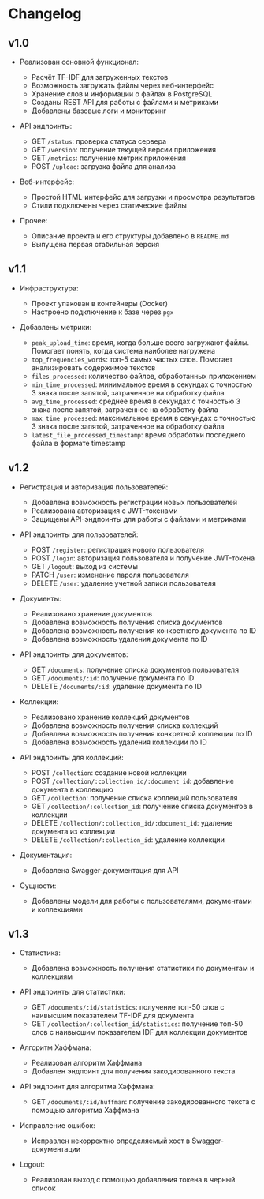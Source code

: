 # Changelog

## v1.0

* Реализован основной функционал:

    * Расчёт TF-IDF для загруженных текстов
    * Возможность загружать файлы через веб-интерфейс
    * Хранение слов и информации о файлах в PostgreSQL
    * Созданы REST API для работы с файлами и метриками
    * Добавлены базовые логи и мониторинг

* API эндпоинты:
  * GET `/status`: проверка статуса сервера
  * GET `/version`: получение текущей версии приложения
  * GET `/metrics`: получение метрик приложения
  * POST `/upload`: загрузка файла для анализа

* Веб-интерфейс:

    * Простой HTML-интерфейс для загрузки и просмотра результатов
    * Стили подключены через статические файлы

* Прочее:

    * Описание проекта и его структуры добавлено в `README.md`
    * Выпущена первая стабильная версия

## v1.1

* Инфраструктура:

    * Проект упакован в контейнеры (Docker)
    * Настроено подключение к базе через `pgx`

* Добавлены метрики:

    * `peak_upload_time`: время, когда больше всего загружают файлы. Помогает понять, когда система наиболее нагружена
    * `top_frequencies_words`: топ-5 самых частых слов. Помогает анализировать содержимое текстов
    * `files_processed`: количество файлов, обработанных приложением
    * `min_time_processed`: минимальное время в секундах с точностью 3 знака после запятой, затраченное на обработку файла
    * `avg_time_processed`: среднее время в секундах с точностью 3 знака после запятой, затраченное на обработку файла
    * `max_time_processed`: максимальное время в секундах с точностью 3 знака после запятой, затраченное на обработку файла
    * `latest_file_processed_timestamp`: время обработки последнего файла в формате timestamp

## v1.2

* Регистрация и авторизация пользователей:

    * Добавлена возможность регистрации новых пользователей
    * Реализована авторизация с JWT-токенами
    * Защищены API-эндпоинты для работы с файлами и метриками
  
* API эндпоинты для пользователей:
  * POST `/register`: регистрация нового пользователя
  * POST `/login`: авторизация пользователя и получение JWT-токена
  * GET `/logout`: выход из системы
  * PATCH `/user`: изменение пароля пользователя
  * DELETE `/user`: удаление учетной записи пользователя

* Документы:

   * Реализовано хранение документов
   * Добавлена возможность получения списка документов
   * Добавлена возможность получения конкретного документа по ID
   * Добавлена возможность удаления документа по ID

* API эндпоинты для документов:
  * GET `/documents`: получение списка документов пользователя
  * GET `/documents/:id`: получение документа по ID
  * DELETE `/documents/:id`: удаление документа по ID

* Коллекции:

  * Реализовано хранение коллекций документов
  * Добавлена возможность получения списка коллекций
  * Добавлена возможность получения конкретной коллекции по ID
  * Добавлена возможность удаления коллекции по ID

* API эндпоинты для коллекций:
  * POST `/collection`: создание новой коллекции
  * POST `/collection/:collection_id/:document_id`: добавление документа в коллекцию
  * GET `/collection`: получение списка коллекций пользователя
  * GET `/collection/:collection_id`: получение списка документов в коллекции
  * DELETE `/collection/:collection_id/:document_id`: удаление документа из коллекции
  * DELETE `/collection/:collection_id`: удаление коллекции

* Документация:

  * Добавлена Swagger-документация для API

* Сущности:

  * Добавлены модели для работы с пользователями, документами и коллекциями

## v1.3

* Статистика:

  * Добавлена возможность получения статистики по документам и коллекциям

* API эндпоинты для статистики:
  * GET `/documents/:id/statistics`: получение топ-50 слов с наивысшим показателем TF-IDF для документа
  * GET `/collection/:collection_id/statistics`: получение топ-50 слов с наивысшим показателем IDF для коллекции документов

* Алгоритм Хаффмана:

  * Реализован алгоритм Хаффмана
  * Добавлен эндпоинт для получения закодированного текста

* API эндпоинт для алгоритма Хаффмана:
  * GET `/documents/:id/huffman`: получение закодированного текста с помощью алгоритма Хаффмана

* Исправление ошибок:

  * Исправлен некорректно определяемый хост в Swagger-документации

* Logout:

  * Реализован выход с помощью добавления токена в черный список